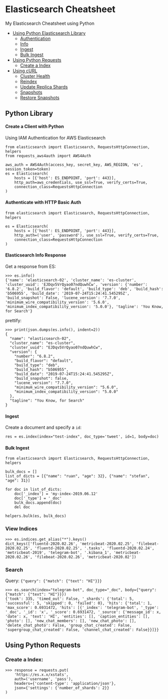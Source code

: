 Elasticsearch Cheatsheet
========================

My Elasticsearch Cheatsheet using Python

-   [Using Python Elasticsearch Library](python-elasticsearch.md#python-library)
    -   [Authentication](python-elasticsearch.md#authenticate-with-http-basic-auth)
    -   [Info](python-elasticsearch.md#elasticsearch-info-response)
    -   [Ingest](python-elasticsearch.md#ingest)
    -   [Bulk Ingest](python-elasticsearch.md#ingest)
-   [Using Python Requests]()
    -   [Create a Index]()
-   [Using cURL](README.md#using-curl)
    -   [Cluster Health](README.md#health-with-curl)
    -   [Reindex](README.md#reindex-using-curl)
    -   [Update Replica Shards](README.md#update-replicas-curl)
    -   [Snapshots](README.md#snapshots-with-curl)
    -   [Restore Snapshots](README.md#restore-snapshots-with-curl)

Python Library
--------------

#### Create a Client with Python

Using IAM Authentication for AWS Elasticsearch

    from elasticsearch import Elasticsearch, RequestsHttpConnection, helpers
    from requests_aws4auth import AWS4Auth

    aws_auth = AWS4Auth(access_key, secret_key, AWS_REGION, 'es', session_token=token)
    es = Elasticsearch(
        hosts = [{'host': ES_ENDPOINT, 'port': 443}], 
        http_auth=aws_credentials, use_ssl=True, verify_certs=True, 
        connection_class=RequestsHttpConnection
    )

#### Authenticate with HTTP Basic Auth

    from elasticsearch import Elasticsearch, RequestsHttpConnection, helpers

    es = Elasticsearch(
        hosts = [{'host': ES_ENDPOINT, 'port': 443}], 
        http_auth=('user', 'password'), use_ssl=True, verify_certs=True, 
        connection_class=RequestsHttpConnection
    )

#### Elasticsearch Info Response

Get a response from ES:

    >>> es.info()
    {'name': 'elasticsearch-02', 'cluster_name': 'es-cluster', 'cluster_uuid': 'EJDqv5VrQyao07ndQuwhCw', 'version': {'number': '6.8.2', 'build_flavor': 'default', 'build_type': 'deb', 'build_hash': 'b506955', 'build_date': '2019-07-24T15:24:41.545295Z', 'build_snapshot': False, 'lucene_version': '7.7.0', 'minimum_wire_compatibility_version': '5.6.0', 'minimum_index_compatibility_version': '5.0.0'}, 'tagline': 'You Know, for Search'}

prettify:

    >>> print(json.dumps(es.info(), indent=2))
    {
      "name": "elasticsearch-02",
      "cluster_name": "es-cluster",
      "cluster_uuid": "EJDqv5VrQyao07ndQuwhCw",
      "version": {
        "number": "6.8.2",
        "build_flavor": "default",
        "build_type": "deb",
        "build_hash": "b506955",
        "build_date": "2019-07-24T15:24:41.545295Z",
        "build_snapshot": false,
        "lucene_version": "7.7.0",
        "minimum_wire_compatibility_version": "5.6.0",
        "minimum_index_compatibility_version": "5.0.0"
      },
      "tagline": "You Know, for Search"
    }

#### Ingest

Create a document and specify a `id`:

    res = es.index(index="test-index", doc_type='tweet', id=1, body=doc)

#### Bulk Ingest

    from elasticsearch import Elasticsearch, RequestsHttpConnection, helpers

    bulk_docs = []
    list_of_dicts = [{"name": "ruan", "age": 32}, {"name": "stefan", "age": 31}]

    for doc in list_of_dicts:
        doc['_index'] = 'my-index-2019.06.12'
        doc['_type'] = '_doc'
        bulk_docs.append(doc)
        del doc
        
    helpers.bulk(es, bulk_docs)

### View Indices

    >>> es.indices.get_alias("*").keys()
    dict_keys(['fluentd-2020.02.26', 'metricbeat-2020.02.25', 'filebeat-2020.02.25', 'fluentd-2020.02.25', '.tasks', 'fluentd-2020.02.24', 'metricbeat-2019', 'telegram-bot', '.kibana_1', 'metricbeat-2020.02.26', 'filebeat-2020.02.26', 'metricbeat-2020.02'])

### Search

Query: `{"query": {"match": {"text": "HI"}}}`

    >>> es.search(index="telegram-bot", doc_type="_doc", body={"query": {"match": {"text": "HI"}}})
    {'took': 335, 'timed_out': False, '_shards': {'total': 5, 'successful': 5, 'skipped': 0, 'failed': 0}, 'hits': {'total': 1, 'max_score': 0.6931472, 'hits': [{'_index': 'telegram-bot', '_type': '_doc', '_id': 'x', '_score': 0.6931472, '_source': {'message_id': x, 'date': x, 'text': 'HI', 'entities': [], 'caption_entities': [], 'photo': [], 'new_chat_members': [], 'new_chat_photo': [], 'delete_chat_photo': False, 'group_chat_created': False, 'supergroup_chat_created': False, 'channel_chat_created': False}}]}}

Using Python Requests
---------------------

### Create a Index:

    >>> response = requests.put(
        'https://es.x.x/xstats', 
        auth=('username', 'pass'), 
        headers={'content-type': 'application/json'}, 
        json={'settings': {'number_of_shards': 2}}
    )
